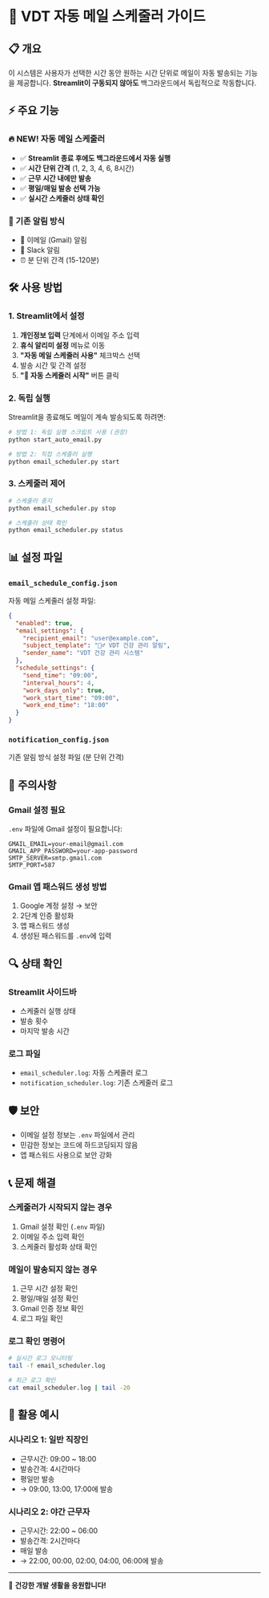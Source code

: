# 🚀 VDT 자동 메일 스케줄러 가이드

## 📋 개요

이 시스템은 사용자가 선택한 시간 동안 원하는 시간 단위로 메일이 자동 발송되는 기능을 제공합니다. **Streamlit이 구동되지 않아도** 백그라운드에서 독립적으로 작동합니다.

## ⚡ 주요 기능

### 🔥 NEW! 자동 메일 스케줄러
- ✅ **Streamlit 종료 후에도 백그라운드에서 자동 실행**
- ✅ **시간 단위 간격** (1, 2, 3, 4, 6, 8시간)
- ✅ **근무 시간 내에만 발송**
- ✅ **평일/매일 발송 선택 가능**
- ✅ **실시간 스케줄러 상태 확인**

### 📧 기존 알림 방식
- 📧 이메일 (Gmail) 알림
- 💬 Slack 알림
- ⏰ 분 단위 간격 (15-120분)

## 🛠️ 사용 방법

### 1. Streamlit에서 설정

1. **개인정보 입력** 단계에서 이메일 주소 입력
2. **휴식 알리미 설정** 메뉴로 이동
3. **"자동 메일 스케줄러 사용"** 체크박스 선택
4. 발송 시간 및 간격 설정
5. **"🚀 자동 스케줄러 시작"** 버튼 클릭

### 2. 독립 실행

Streamlit을 종료해도 메일이 계속 발송되도록 하려면:

```bash
# 방법 1: 독립 실행 스크립트 사용 (권장)
python start_auto_email.py

# 방법 2: 직접 스케줄러 실행
python email_scheduler.py start
```

### 3. 스케줄러 제어

```bash
# 스케줄러 중지
python email_scheduler.py stop

# 스케줄러 상태 확인
python email_scheduler.py status
```

## 📊 설정 파일

### `email_schedule_config.json`
자동 메일 스케줄러 설정 파일:
```json
{
  "enabled": true,
  "email_settings": {
    "recipient_email": "user@example.com",
    "subject_template": "🏃‍♂️ VDT 건강 관리 알림",
    "sender_name": "VDT 건강 관리 시스템"
  },
  "schedule_settings": {
    "send_time": "09:00",
    "interval_hours": 4,
    "work_days_only": true,
    "work_start_time": "09:00",
    "work_end_time": "18:00"
  }
}
```

### `notification_config.json`
기존 알림 방식 설정 파일 (분 단위 간격)

## 🚨 주의사항

### Gmail 설정 필요
`.env` 파일에 Gmail 설정이 필요합니다:
```env
GMAIL_EMAIL=your-email@gmail.com
GMAIL_APP_PASSWORD=your-app-password
SMTP_SERVER=smtp.gmail.com
SMTP_PORT=587
```

### Gmail 앱 패스워드 생성 방법
1. Google 계정 설정 → 보안
2. 2단계 인증 활성화
3. 앱 패스워드 생성
4. 생성된 패스워드를 `.env`에 입력

## 🔍 상태 확인

### Streamlit 사이드바
- 스케줄러 실행 상태
- 발송 횟수
- 마지막 발송 시간

### 로그 파일
- `email_scheduler.log`: 자동 스케줄러 로그
- `notification_scheduler.log`: 기존 스케줄러 로그

## 🛡️ 보안

- 이메일 설정 정보는 `.env` 파일에서 관리
- 민감한 정보는 코드에 하드코딩되지 않음
- 앱 패스워드 사용으로 보안 강화

## 📞 문제 해결

### 스케줄러가 시작되지 않는 경우
1. Gmail 설정 확인 (`.env` 파일)
2. 이메일 주소 입력 확인
3. 스케줄러 활성화 상태 확인

### 메일이 발송되지 않는 경우
1. 근무 시간 설정 확인
2. 평일/매일 설정 확인
3. Gmail 인증 정보 확인
4. 로그 파일 확인

### 로그 확인 명령어
```bash
# 실시간 로그 모니터링
tail -f email_scheduler.log

# 최근 로그 확인
cat email_scheduler.log | tail -20
```

## 🎯 활용 예시

### 시나리오 1: 일반 직장인
- 근무시간: 09:00 ~ 18:00
- 발송간격: 4시간마다
- 평일만 발송
- → 09:00, 13:00, 17:00에 발송

### 시나리오 2: 야간 근무자
- 근무시간: 22:00 ~ 06:00
- 발송간격: 2시간마다
- 매일 발송
- → 22:00, 00:00, 02:00, 04:00, 06:00에 발송

---

💪 **건강한 개발 생활을 응원합니다!**